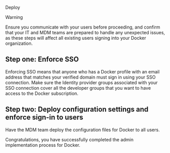 Deploy


> [!WARNING]
> Ensure you communicate with your users before proceeding, and confirm that your IT and MDM teams are prepared to handle any unexpected issues, as these steps will affect all existing users signing into your Docker organization.

## Step one: Enforce SSO

Enforcing SSO means that anyone who has a Docker profile with an email address that matches your verified domain must sign in using your SSO connection. Make sure the Identity provider groups associated with your SSO connection cover all the developer groups that you want to have access to the Docker subscription.

## Step two: Deploy configuration settings and enforce sign-in to users

Have the MDM team deploy the configuration files for Docker to all users.  

Congratulations, you have successfully completed the admin implementation process for Docker. 
